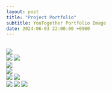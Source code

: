 ```yaml
---
layout: post
title: "Project Portfolio"
subtitle: YouTogether Portfolio Image
date: 2024-06-03 22:00:00 +0900
---
```


<br />

<img src="/assets/images/youtogether/image1.png" />

<br />

<img src="/assets/images/youtogether/image2.png" />
<img src="/assets/images/youtogether/image3.png" />

<br />

<img src="/assets/images/youtogether/image4.png" />

<br />

<img src="/assets/images/youtogether/image5.png" />

<br />

<img src="/assets/images/youtogether/image6.png" />
<img src="/assets/images/youtogether/image7.png" />

<br />

<img src="/assets/images/youtogether/image8.png" />
<img src="/assets/images/youtogether/image9.png" />
<img src="/assets/images/youtogether/image10.png" />

